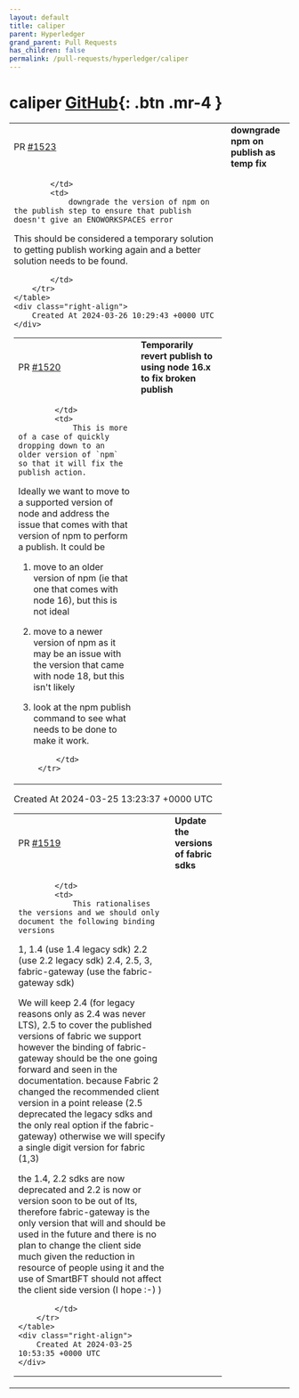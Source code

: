 ```yaml
---
layout: default
title: caliper
parent: Hyperledger
grand_parent: Pull Requests
has_children: false
permalink: /pull-requests/hyperledger/caliper
---
```


# caliper <span class="fs-3 right-align">[GitHub](https://github.com/hyperledger/caliper){: .btn .mr-4 }</span>


<div>
    <table>
        <tr>
            <td>
                PR <a href="https://github.com/hyperledger/caliper/pull/1523" class=".btn">#1523</a>
            </td>
            <td>
                <b>
                    downgrade npm on publish as temp fix
                </b>
            </td>
        </tr>
        <tr>
            <td>
                
            </td>
            <td>
                downgrade the version of npm on the publish step to ensure that publish doesn't give an ENOWORKSPACES error

This should be considered a temporary solution to getting publish working again and a better solution needs to be found.


            </td>
        </tr>
    </table>
    <div class="right-align">
        Created At 2024-03-26 10:29:43 +0000 UTC
    </div>
</div>

<div>
    <table>
        <tr>
            <td>
                PR <a href="https://github.com/hyperledger/caliper/pull/1520" class=".btn">#1520</a>
            </td>
            <td>
                <b>
                    Temporarily revert publish to using node 16.x to fix broken publish
                </b>
            </td>
        </tr>
        <tr>
            <td>
                
            </td>
            <td>
                This is more of a case of quickly dropping down to an older version of `npm` so that it will fix the publish action.

Ideally we want to move to a supported version of node and address the issue that comes with that version of npm to perform a publish. It could be

1. move to an older version of npm (ie that one that comes with node 16), but this is not ideal
2. move to a newer version of npm as it may be an issue with the version that came with node 18, but this isn't likely
3. look at the npm publish command to see what needs to be done to make it work.


            </td>
        </tr>
    </table>
    <div class="right-align">
        Created At 2024-03-25 13:23:37 +0000 UTC
    </div>
</div>

<div>
    <table>
        <tr>
            <td>
                PR <a href="https://github.com/hyperledger/caliper/pull/1519" class=".btn">#1519</a>
            </td>
            <td>
                <b>
                    Update the versions of fabric sdks
                </b>
            </td>
        </tr>
        <tr>
            <td>
                
            </td>
            <td>
                This rationalises the versions and we should only document the following binding versions

1, 1.4 (use 1.4 legacy sdk)
2.2 (use 2.2 legacy sdk)
2.4, 2.5, 3, fabric-gateway (use the fabric-gateway sdk)

We will keep 2.4 (for legacy reasons only as 2.4 was never LTS), 2.5 to cover the published versions of fabric we support however the binding of fabric-gateway should be the one going forward and seen in the documentation.
because Fabric 2 changed the recommended client version in a point release (2.5 deprecated the legacy sdks and the only real option if the fabric-gateway) otherwise we will specify a single digit version for fabric (1,3)

the 1.4, 2.2 sdks are now deprecated and 2.2 is now or version soon to be out of lts, therefore fabric-gateway is the only version that will and should be used in the future and there is no plan to change the client side much given the reduction in resource of people using it and the use of SmartBFT should not affect the client side version (I hope :-) )



            </td>
        </tr>
    </table>
    <div class="right-align">
        Created At 2024-03-25 10:53:35 +0000 UTC
    </div>
</div>

